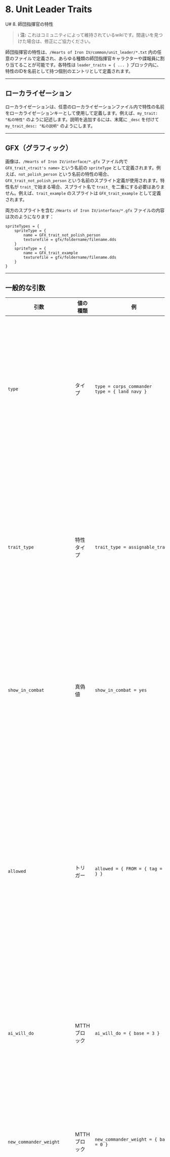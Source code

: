 # 8. Unit Leader Traits

U# 8. 師団指揮官の特性

> ℹ️ **注:** これはコミュニティによって維持されているwikiです。間違いを見つけた場合は、修正にご協力ください。

師団指揮官の特性は、`/Hearts of Iron IV/common/unit_leader/*.txt` 内の任意のファイルで定義され、あらゆる種類の師団指揮官キャラクターや諜報員に割り当てることが可能です。各特性は `leader_traits = { ... }` ブロック内に、特性のIDを名前として持つ個別のエントリとして定義されます。

---

## ローカライゼーション

ローカライゼーションは、任意のローカライゼーションファイル内で特性の名前をローカライゼーションキーとして使用して定義します。例えば、`my_trait: "私の特性"` のように記述します。説明を追加するには、末尾に `_desc` を付けて `my_trait_desc: "私の説明"` のようにします。

---

## GFX（グラフィック）

画像は、`/Hearts of Iron IV/interface/*.gfx` ファイル内で `GFX_trait_<trait's name>` という名前の `spriteType` として定義されます。例えば、`not_polish_person` という名前の特性の場合、`GFX_trait_not_polish_person` という名前のスプライト定義が使用されます。特性名が `trait_`で始まる場合、スプライト名で `trait_` を二重にする必要はありません。例えば、`trait_example` のスプライトは `GFX_trait_example` として定義されます。

両方のスプライトを含む `/Hearts of Iron IV/interface/*.gfx` ファイルの内容は次のようになります：
```plaintext
spriteTypes = {
    spriteType = {
        name = GFX_trait_not_polish_person
        texturefile = gfx/foldername/filename.dds
    }
    spriteType = {
        name = GFX_trait_example
        texturefile = gfx/foldername/filename.dds
    }
}
```

---

## 一般的な引数

| 引数 | 値の種類 | 例 | 効果 | 注記 |
| --- | --- | --- | --- | --- |
| `type` | タイプ | `type = corps_commander`<br>`type = { land navy }` | 特性にタイプを割り当て、どのキャラクターがそれを受け取れるかを決定します。 | タイプには `all`, `land`, `navy`, `operative`, `corps_commander`, `field_marshal` があります。 |
| `trait_type` | 特性タイプ | `trait_type = assignable_trait` | ユーザーインターフェース上の配置場所や、割り当て可能かどうか、いつ可能かを決定します。 | タイプには `basic_trait` (諜報員用), `personality_trait`, `assignable_trait`, `basic_terrain_trait`, `assignable_terrain_trait`, `status_trait`, `exile` があります。 |
| `show_in_combat` | 真偽値 | `show_in_combat = yes` | 指定された特性を戦闘メニューのボーナスの中に表示させます。 | |
| `allowed` | トリガー | `allowed = { FROM = { tag = POL } }` | 師団指揮官に特性を割り当てようとするときにチェックされ、偽の場合は割り当てに失敗します。師団指揮官のスコープでチェックされます。 | `FROM` はキャラクターを雇用した国です。 |
| `ai_will_do` | MTTHブロック | `ai_will_do = { base = 3 }` | AIがこの特性を選ぶ際の重みを決定します。 | 重みが0の場合、AIは決して選びません。 |
| `new_commander_weight` | MTTHブロック | `new_commander_weight = { base = 0 }` | 新しくランダムに生成される師団指揮官に対して特性が持つ重みを決定します。 | 重みが0の場合、ランダム生成の指揮官には決して現れません。`personality_trait` タイプを持つ特性に対してのみ定義可能です。 |
| `slot` | 士官スロット | `slot = army_chief` | この師団指揮官に割り当て可能な将校団の役割が使用する顧問スロットを決定します。 | |
| `specialist_advisor_trait` | 国家指導者特性 | `specialist_advisor_trait = my_trait` | 指定された顧問特性をベースとして、この師団指揮官に割り当て可能な専門家レベルの将校団の役割を作成します。 | |
| `expert_advisor_trait` | 国家指導者特性 | `expert_advisor_trait = my_trait` | 指定された顧問特性をベースとして、この師団指揮官に割り当て可能なエキスパートレベルの将校団の役割を作成します。 | |
| `genius_advisor_trait` | 国家指導者特性 | `genius_advisor_trait = my_trait` | 指定された顧問特性をベースとして、この師団指揮官に割り当て可能な天才レベルの将校団の役割を作成します。 | |
| `unit_type` | サブユニットタイプ | `unit_type = { type = infantry }` | 補正が適用されるユニットの選択を、そのサブユニットを編成に含むものに限定します。 | サブユニットは `/Hearts of Iron IV/common/units/*.txt` ファイルで定義されます。 |
| `unit_trigger` | トリガー | `unit_trigger = { division_has_majority_template = camelry }` | ユニットが補正を受けるために満たす必要がある師団スコープのトリガーブロックを適用します。 | |

---

## 補正と効果

これらの引数は、特性が師団指揮官に与える補正や、それに関連するものです。

| 引数 | 値の種類 | 例 | 効果 | 注記 |
| --- | --- | --- | --- | --- |
| `modifier` | 補正 | `modifier = { planning_speed = 0.2 }` | 指揮官が率いる師団に特性が与える補正を割り当てます。 | 地形を指定してスコープすることも可能です。 |
| `non_shared_modifier` | 補正 | `non_shared_modifier = { experience_gain_factor = 0.3 }` | 師団指揮官自身に特性が与える補正を割り当てます。 | ツールチップが異なるため、ゲーム内での表示が変わります。 |
| `corps_commander_modifier` | 補正 | `corps_commander_modifier = { max_commander_army_size = 3 }` | 軍団長として部隊を直接率いる際に、特性が与える補正を割り当てます。 | |
| `field_marshal_modifier` | 補正 | `field_marshal_modifier = { supply_consumption_factor = 0.5 }` | 元帥として他の将軍を率いる際に、特性が与える補正を割り当てます。 | |
| `sub_unit_modifiers` | 補正 | `sub_unit_modifiers = { artillery_brigade = { max_strength = 0.1 } }` | 指揮官が率いる師団を構成する旅団に、特性が与える補正を割り当てます。 | |
| `<skill type>` | 整数 | `attack_skill = 2` | 指定されたスキルに固定ボーナスを追加します。 | |
| `<skill type>_factor` | パーセント | `defense_skill_factor = 1` | 指定されたスキルに乗算ボーナスを追加します。1は100%追加を意味します。 | |
| `override_effect_tooltip` | ローカライゼーションキー | `override_effect_tooltip = my_effect_tt` | 特性の効果を隠し、ツールチップをこのローカライゼーションキーの値に置き換えます。 | |
| `custom_effect_tooltip` | ローカライゼーションキー | `custom_effect_tooltip = my_effect_tt` | 特性の効果を示すツールチップに、このローカライゼーションキーの値を追加します。 | |
| `enable_ability` | アビリティ | `enable_ability = my_ability` | 指揮官が戦闘で使用できるアビリティを有効にします。 | アビリティは `/Hearts of Iron IV/common/abilities/*.txt` で定義されます。 |
| `on_add` | 効果 | `on_add = { promote_leader = yes }` | 特性が追加されたときに師団指揮官に実行される効果を定義します。 | |
| `on_remove` | 効果 | `on_remove = { remove_unit_leader = yes }` | 特性が削除されたときに師団指揮官に実行される効果を定義します。 | |
| `daily_effect` | 効果 | `daily_effect = { gain_xp = 1 }` | 特性を持っている場合に毎日師団指揮官に実行される効果を定義します。 | |

---

## 選択

これらの引数は、特性を選択するメニューに関連します。経験値も含まれます。特性が手動でのみ割り当てられる場合、これらは省略できます。

| 引数 | 値の種類 | 例 | 効果 | 注記 |
| --- | --- | --- | --- | --- |
| `mutually_exclusive` | 特性 | `mutually_exclusive = my_trait` | 指定された特性を他の特性と相互排他的にし、メニューに矢印を描画します。 | 両方の特性でこれを定義する必要があります。 |
| `parent` | 特性 | `parent = my_trait` | 指定された特性を親としてマークし、現在の特性を選ぶために必要とし、メニューに線を描画します。 | `parent = my_trait_2` を複数回定義することで、複数の親を指定できます。 |
| `num_parents_needed` | 整数 | `num_parents_needed = 3` | 特性を選択するために必要な親の数を設定します。 | 省略または-1に設定した場合、すべての親が必要と見なされます。 |
| `gui_row` | 整数 | `gui_row = 3` | 特性が配置される行を設定します。 | 0から始まります。 |
| `gui_column` | 整数 | `gui_column = 3` | 特性が配置される列を設定します。 | 省略した場合、`trait_type` に応じて自動的に選択されます。 |
| `prerequisites` | トリガー | `prerequisites = { defense_skill_level > 3 }` | 特性を割り当てるために満たす必要があるトリガー。 | 師団指揮官スコープでチェックされます。 |
| `custom_prerequisite_tooltip` | ローカライゼーションキー | `custom_prerequisite_tooltip = my_prerequisite_tt` | 特性を選択するための条件のツールチップを変更します。 | |
| `cost` | 数値 | `cost = 1500` | この特性を師団指揮官に割り当てるために必要な経験値。 | |
| `gain_xp` | トリガー | `gain_xp = { is_amphibious_invasion = yes }` | この特性の割り当てを可能にする経験値を得るために満たす必要があるトリガー。 | 戦闘員スコープでチェックされます。 |
| `gain_xp_leader` | トリガー | `gain_xp_leader = { num_units > 10 }` | この特性の割り当てを可能にする経験値を得るために満たす必要があるトリガー。 | 師団指揮官スコープでチェックされます。 |
| `gain_xp_on_spotting` | 数値 | `gain_xp_on_spotting = 7` | 提督が敵艦隊を発見したときに得られる経験値の量。 | |
| `custom_gain_xp_trigger_tooltip` | ローカライゼーションキー | `custom_gain_xp_trigger_tooltip = my_prerequisite_tt` | 経験値を得るための条件のツールチップを変更します。 | |
| `trait_xp_factor` | トリガー | `trait_xp_factor = { my_trait = 0.1 }` | 指揮官がこの特性を持っている場合、他の特性に向けて得られる経験値の量を修正します。 | 0.1は経験値が10%多くなることを意味します。 |
